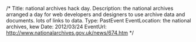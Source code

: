 /*
Title: national archives hack day.
Description: the national archives arranged a day for web developers and designers to use archive data and documents. lots of links to data.
Type: PastEvent
EventLocation: the national archives, kew
Date: 2012/03/24
EventUrl: http://www.nationalarchives.gov.uk/news/674.htm
*/